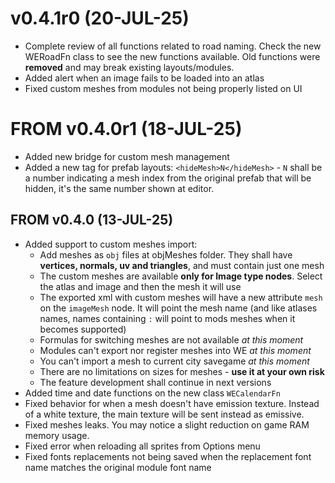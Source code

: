 # v0.4.1r0 (20-JUL-25)

- Complete review of all functions related to road naming. Check the new WERoadFn class to see the new functions available. Old functions were **removed** and may break existing layouts/modules.
- Added alert when an image fails to be loaded into an atlas
- Fixed custom meshes from modules not being properly listed on UI

# FROM v0.4.0r1 (18-JUL-25)

- Added new bridge for custom mesh management
- Added a new tag for prefab layouts: `<hideMesh>N</hideMesh>` - `N` shall be a number indicating a mesh index from the original prefab that will be hidden, it's the same number shown at editor.

## FROM v0.4.0 (13-JUL-25)

- Added support to custom meshes import:
  - Add meshes as `obj` files at objMeshes folder. They shall have **vertices, normals, uv and triangles**, and must contain just one mesh
  - The custom meshes are available **only for Image type nodes**. Select the atlas and image and then the mesh it will use
  - The exported xml with custom meshes will have a new attribute `mesh` on the `imageMesh` node. It will point the mesh name (and like atlases names, names containing `:` will point to mods meshes when it becomes supported)
  - Formulas for switching meshes are not available *at this moment*
  - Modules can't export nor register meshes into WE *at this moment*
  - You can't import a mesh to current city savegame *at this moment*
  - There are no limitations on sizes for meshes - **use it at your own risk**
  - The feature development shall continue in next versions
- Added time and date functions on the new class `WECalendarFn`
- Fixed behavior for when a mesh doesn't have emission texture. Instead of a white texture, the main texture will be sent instead as emissive.
- Fixed meshes leaks. You may notice a slight reduction on game RAM memory usage.
- Fixed error when reloading all sprites from Options menu
- Fixed fonts replacements not being saved when the replacement font name matches the original module font name